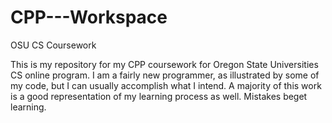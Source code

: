 CPP---Workspace
===============

OSU CS Coursework

This is my repository for my CPP coursework for Oregon State Universities CS online program. I am a fairly new programmer,
as illustrated by some of my code, but I can usually accomplish what I intend. A majority of this work is a good representation
of my learning process as well. Mistakes beget learning.

